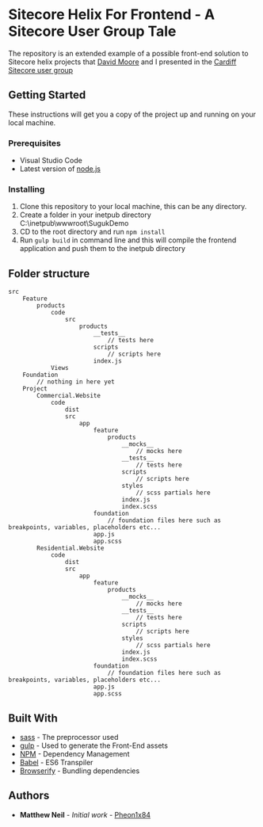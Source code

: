 # Sitecore Helix For Frontend - A Sitecore User Group Tale

The repository is an extended example of a possible front-end solution to Sitecore helix projects that [David Moore](https://twitter.com/Moorag81) and I presented in the [Cardiff Sitecore user group](https://www.meetup.com/sug-uk/events/252868135/)

## Getting Started

These instructions will get you a copy of the project up and running on your local machine.

### Prerequisites
* Visual Studio Code
* Latest version of [node.js](https://nodejs.org/en/)

### Installing
1. Clone this repository to your local machine, this can be any directory.
2. Create a folder in your inetpub directory C:\inetpub\wwwroot\SugukDemo
3. CD to the root directory and run ```npm install```
4. Run ```gulp build``` in command line and this will compile the frontend application and push them to the inetpub directory

## Folder structure
```text
src
    Feature
        products
            code
                src
                    products
                        __tests__
                            // tests here
                        scripts
                            // scripts here
                        index.js
            Views
    Foundation
        // nothing in here yet
    Project
        Commercial.Website
            code
                dist
                src
                    app
                        feature
                            products
                                __mocks__
                                    // mocks here
                                __tests__
                                    // tests here
                                scripts
                                    // scripts here
                                styles
                                    // scss partials here
                                index.js
                                index.scss
                        foundation
                            // foundation files here such as breakpoints, variables, placeholders etc...
                        app.js
                        app.scss
        Residential.Website
            code
                dist
                src
                    app
                        feature
                            products
                                __mocks__
                                    // mocks here
                                __tests__
                                    // tests here
                                scripts
                                    // scripts here
                                styles
                                    // scss partials here
                                index.js
                                index.scss
                        foundation
                            // foundation files here such as breakpoints, variables, placeholders etc...
                        app.js
                        app.scss

```

## Built With
* [sass](http://sass-lang.com/) - The preprocessor used
* [gulp](http://gulpjs.com/) - Used to generate the Front-End assets
* [NPM](https://www.npmjs.com/) - Dependency Management
* [Babel](http://babeljs.io) - ES6 Transpiler
* [Browserify](http://browserify.org/) - Bundling dependencies

## Authors

* **Matthew Neil** - *Initial work* - [Pheon1x84](https://github.com/Phoen1x84)